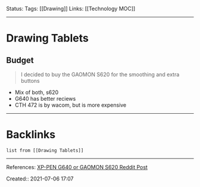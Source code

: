 Status: 
Tags: [[Drawing]]
Links: [[Technology MOC]]
___
# Drawing Tablets
## Budget
> I decided to buy the GAOMON S620 for the smoothing and extra buttons

- Mix of both, s620
- G640 has better reciews
- CTH 472 is by wacom, but is more expensive
___
# Backlinks
```dataview
list from [[Drawing Tablets]]
```
___
References: [XP-PEN G640 or GAOMON S620 Reddit Post](https://www.reddit.com/r/osugame/comments/g4u803/xppen_g640_or_gaomon_s620/)

Created:: 2021-07-06 17:07
